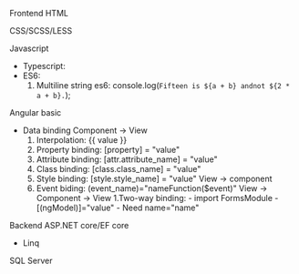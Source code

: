 Frontend
HTML

CSS/SCSS/LESS

Javascript
- Typescript:
- ES6: 
  1. Multiline string es6: console.log(`Fifteen is ${a + b} andnot ${2 * a + b}.`);



Angular basic
- Data binding
  Component -> View 
  1. Interpolation: {{ value }}
  2. Property binding: [property] = "value"
  3. Attribute binding: [attr.attribute_name] = "value"
  4. Class binding: [class.class_name] = "value"
  5. Style binding: [style.style_name] = "value"
  View -> component
  1. Event biding: (event_name)="nameFunction($event)"
  View -> Component -> View
  1.Two-way binding: -  import FormsModule
                     -  [(ngModel)]="value"
                     -  Need name="name"
  
  
  
Backend
ASP.NET core/EF core
- Linq


SQL Server
  
